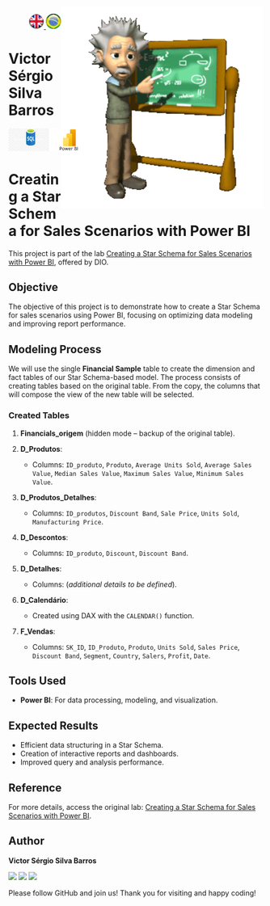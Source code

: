 <img src="./img/gif v1.gif" min-width="400px" max-width="400px" width="400px" align="right" alt="Computer iuriCode">
<p>
<div align="right"> 
<a href="./readme.md"> <img src="./img/LogoUK.png" alt="Logo UK" width="30"/></a><a href="./leiame.md"> <img src="./img/logoBrazil.png" alt="Logo Brazil" width="30"/> </a>
</div>
  <H1><b> Victor Sérgio Silva Barros </b> </H1>
</p> 

<div align="top" style="display: flex; justify-content: space-between;">
  <img src="./img/LogoSQL.jpeg" alt="SQL Logo" width="80"/>
  <img src="./img/logoBI.jpeg" alt="Power BI Logo" width="80"/>
</div>

# Creating a Star Schema for Sales Scenarios with Power BI

This project is part of the lab [Creating a Star Schema for Sales Scenarios with Power BI](https://web.dio.me/lab/criando-um-star-schema-para-cenarios-de-vendas-com-power-bi/learning/cc70d8ef-2b44-4f53-a05b-643de8e5086b?back=/track/formacao-power-bi-analyst), offered by DIO.

## Objective

The objective of this project is to demonstrate how to create a Star Schema for sales scenarios using Power BI, focusing on optimizing data modeling and improving report performance.

## Modeling Process

We will use the single **Financial Sample** table to create the dimension and fact tables of our Star Schema-based model. The process consists of creating tables based on the original table. From the copy, the columns that will compose the view of the new table will be selected.

### Created Tables

1. **Financials_origem** (hidden mode – backup of the original table).

2. **D_Produtos**:
   - Columns: `ID_produto`, `Produto`, `Average Units Sold`, `Average Sales Value`, `Median Sales Value`, `Maximum Sales Value`, `Minimum Sales Value`.

3. **D_Produtos_Detalhes**:
   - Columns: `ID_produtos`, `Discount Band`, `Sale Price`, `Units Sold`, `Manufacturing Price`.

4. **D_Descontos**:
   - Columns: `ID_produto`, `Discount`, `Discount Band`.

5. **D_Detalhes**:
   - Columns: (*additional details to be defined*).

6. **D_Calendário**:
   - Created using DAX with the `CALENDAR()` function.

7. **F_Vendas**:
   - Columns: `SK_ID`, `ID_Produto`, `Produto`, `Units Sold`, `Sales Price`, `Discount Band`, `Segment`, `Country`, `Salers`, `Profit`, `Date`.

## Tools Used

- **Power BI**: For data processing, modeling, and visualization.

## Expected Results

- Efficient data structuring in a Star Schema.
- Creation of interactive reports and dashboards.
- Improved query and analysis performance.

## Reference

For more details, access the original lab: [Creating a Star Schema for Sales Scenarios with Power BI](https://web.dio.me/lab/criando-um-star-schema-para-cenarios-de-vendas-com-power-bi/learning/cc70d8ef-2b44-4f53-a05b-643de8e5086b?back=/track/formacao-power-bi-analyst).

## Author

**Victor Sérgio Silva Barros**

<p align="left">
  <a href="mailto:vicssb@gmail.com" alt="Gmail" target="_blank">
  <img src="https://img.shields.io/badge/-Gmail-FF0000?style=flat-square&labelColor=FF0000&logo=gmail&logoColor=white&link=mailto:vicssb@gmail.com" /></a>

  <a href="https://www.linkedin.com/in/victor-sergio-silva-barros/" alt="Linkedin" target="_blank">
  <img src="https://img.shields.io/badge/-Linkedin-0e76a8?style=flat-square&logo=Linkedin&logoColor=white&link=https://www.linkedin.com/in/victor-sergio-silva-barros/" /></a>

  <a href="https://wa.me/+5512981328278" alt="WhatsApp" target="_blank">
  <img src="https://img.shields.io/badge/-WhatsApp-25d366?style=flat-square&labelColor=25d366&logo=whatsapp&logoColor=white&link=https://wa.me/+5512987085327"/></a>
</p>

<p>Please follow GitHub and join us! Thank you for visiting and happy coding!</p>